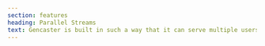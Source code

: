 ```yaml
---
section: features
heading: Parallel Streams
text: Gencaster is built in such a way that it can serve multiple users their own stream or that multiple users can share a stream. Gencaster manages multiple streams and their user assignments and a stream can be assigned to an user in less than 1 second.
---
```


